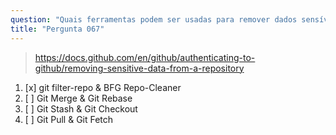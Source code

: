 ```yaml
---
question: "Quais ferramentas podem ser usadas para remover dados sensíveis do histórico de um repositório Git?"
title: "Pergunta 067"
---
```


> https://docs.github.com/en/github/authenticating-to-github/removing-sensitive-data-from-a-repository
1. [x] git filter-repo & BFG Repo-Cleaner
1. [ ] Git Merge & Git Rebase
1. [ ] Git Stash & Git Checkout
1. [ ] Git Pull & Git Fetch

